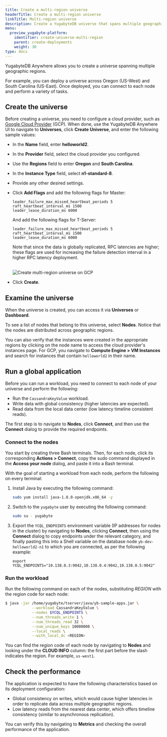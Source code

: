 ```yaml
---
title: Create a multi-region universe
headerTitle: Create a multi-region universe
linkTitle: Multi-region universe
description: Create a YugabyteDB universe that spans multiple geographic regions.
menu:
  preview_yugabyte-platform:
    identifier: create-universe-multi-region
    parent: create-deployments
    weight: 30
type: docs
---
```


YugabyteDB Anywhere allows you to create a universe spanning multiple geographic regions.

For example, you can deploy a universe across Oregon (US-West) and South Carolina (US-East). Once deployed, you can connect to each node and perform a variety of tasks.

## Create the universe

Before creating a universe, you need to configure a cloud provider, such as [Google Cloud Provider](../../configure-yugabyte-platform/set-up-cloud-provider/gcp/) (GCP). When done, use the YugabyteDB Anywhere UI to navigate to **Universes**, click **Create Universe**, and enter the following sample values:

- In the **Name** field, enter **helloworld2**.

- In the **Provider** field, select the cloud provider you configured.

- Use the **Regions** field to enter **Oregon** and **South Carolina**.

- In the **Instance Type** field, select **n1-standard-8**.

- Provide any other desired settings.

- Click **Add Flags** and add the following flags for Master:

  ```properties
  leader_failure_max_missed_heartbeat_periods 5
  raft_heartbeat_interval_ms 1500
  leader_lease_duration_ms 6000
  ```

  And add the following flags for T-Server:

  ```properties
  leader_failure_max_missed_heartbeat_periods 5
  raft_heartbeat_interval_ms 1500
  leader_lease_duration_ms 6000
  ```

  Note that since the data is globally replicated, RPC latencies are higher; these flags are used for increasing the failure detection interval in a higher RPC latency deployment.<br><br>

  ![Create multi-region universe on GCP](/images/ee/multi-region-create-universe3.png)

- Click **Create**.

## Examine the universe

When the universe is created, you can access it via **Universes** or **Dashboard**.

To see a list of nodes that belong to this universe, select **Nodes**. Notice that the nodes are distributed across geographic regions.

You can also verify that the instances were created in the appropriate regions by clicking on the node name to access the cloud provider's instances page. For GCP, you navigate to **Compute Engine > VM Instances** and search for instances that contain `helloworld2` in their name.

## Run a global application

Before you can run a workload, you need to connect to each node of your universe and perform the following:

- Run the `CassandraKeyValue` workload.
- Write data with global consistency (higher latencies are expected).
- Read data from the local data center (low latency timeline consistent reads).

The first step is to navigate to **Nodes**, click **Connect**, and then use the **Connect** dialog to provide the required endpoints.

### Connect to the nodes

You start by creating three Bash terminals. Then, for each node, click its corresponding **Actions > Connect**, copy the sudo command displayed in the **Access your node** dialog, and paste it into a Bash terminal.

<!--

, as per the following illustration:

![Multi-region universe node terminals](/images/ee/multi-region-universe-node-shells.png)

-->

With the goal of starting a workload from each node, perform the following on every terminal:

1. Install Java by executing the following command:

    ```sh
    sudo yum install java-1.8.0-openjdk.x86_64 -y
    ```

1. Switch to the `yugabyte` user by executing the following command:

    ```sh
    sudo su - yugabyte
    ```

1. Export the `YCQL_ENDPOINTS` environment variable (IP addresses for nodes in the cluster) by navigating to **Nodes**, clicking **Connect**, then using the **Connect** dialog to copy endpoints under the relevant category, and finally pasting this into a Shell variable on the database node `yb-dev-helloworld2-n1` to which you are connected, as per the following example:

    ```shell
    export YCQL_ENDPOINTS="10.138.0.3:9042,10.138.0.4:9042,10.138.0.5:9042"
    ```

### Run the workload

Run the following command on each of the nodes, substituting *REGION* with the region code for each node:

```sh
$ java -jar /home/yugabyte/tserver/java/yb-sample-apps.jar \
            --workload CassandraKeyValue \
            --nodes $YCQL_ENDPOINTS \
            --num_threads_write 1 \
            --num_threads_read 32 \
            --num_unique_keys 10000000 \
            --local_reads \
            --with_local_dc <REGION>
```

You can find the region code of each node by navigating to **Nodes** and looking under the **CLOUD INFO** column: the first part before the slash indicates the region. For example, `us-west1`.

## Check the performance

The application is expected to have the following characteristics based on its deployment configuration:

- Global consistency on writes, which would cause higher latencies in order to replicate data across multiple geographic regions.
- Low latency reads from the nearest data center, which offers timeline consistency (similar to asynchronous replication).

You can verify this by navigating to **Metrics** and checking the overall performance of the application.
